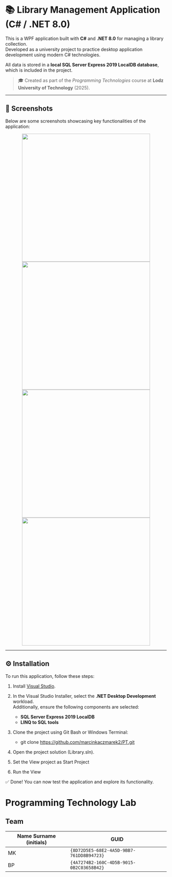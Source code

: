 # 📚 Library Management Application (C# / .NET 8.0)

This is a WPF application built with **C#** and **.NET 8.0** for managing a library collection.  
Developed as a university project to practice desktop application development using modern C# technologies.

All data is stored in a **local SQL Server Express 2019 LocalDB database**, which is included in the project.

> 🎓 Created as part of the *Programming Technologies* course at **Lodz University of Technology** (2025).

---

## 📸 Screenshots

Below are some screenshots showcasing key functionalities of the application:

<p align="center">
  <img src="https://github.com/user-attachments/assets/d892ab35-f3b4-4aa9-a03b-90f7d427055b" width="400"/>
  <img src="https://github.com/user-attachments/assets/8558c67f-89d6-43dc-8054-751f424d49e3" width="400"/>
  <img src="https://github.com/user-attachments/assets/b86f5d88-7deb-466f-8980-0be7cd3e4da2" width="400"/>
  <img src="https://github.com/user-attachments/assets/5c906881-4e8d-4624-bcbf-939baac24f4c" width="400"/>
</p>

---

## ⚙️ Installation

To run this application, follow these steps:

1. Install [Visual Studio](https://visualstudio.microsoft.com/pl/free-developer-offers/).
2. In the Visual Studio Installer, select the **.NET Desktop Development** workload.  
   Additionally, ensure the following components are selected:
   - **SQL Server Express 2019 LocalDB**
   - **LINQ to SQL tools**
3. Clone the project using Git Bash or Windows Terminal:
    - git clone https://github.com/marcinkaczmarek2/PT.git

5. Open the project solution (Library.sln).
6. Set the View project as Start Project
7. Run the View
   
✅ Done!
You can now test the application and explore its functionality.


# Programming Technology Lab

## Team

| Name Surname (initials) | GUID                                     |
| ----------------------- | ---------------------------------------- |
| MK                      | `{8D72D5E5-68E2-4A5D-9BB7-761DD8B94723}` |
| BP                      | `{4A7274B2-160C-4D5B-9015-0B2C03658B42}` |
